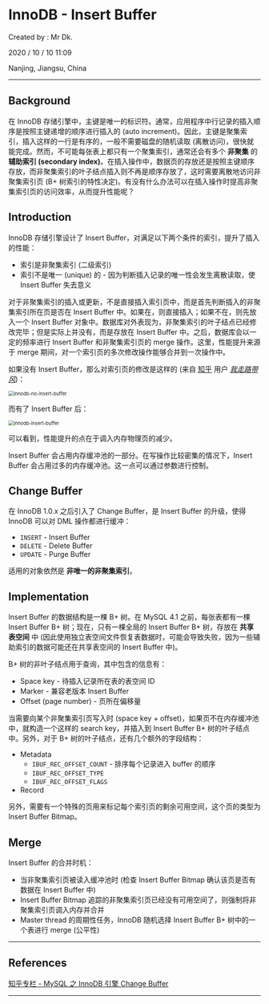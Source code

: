 # InnoDB - Insert Buffer

Created by : Mr Dk.

2020 / 10 / 10 11:09

Nanjing, Jiangsu, China

---

## Background

在 InnoDB 存储引擎中，主键是唯一的标识符。通常，应用程序中行记录的插入顺序是按照主键递增的顺序进行插入的 (auto increment)。因此，主键是聚集索引，插入这样的一行是有序的，一般不需要磁盘的随机读取 (离散访问)，很快就能完成。然而，不可能每张表上都只有一个聚集索引，通常还会有多个 **非聚集** 的 **辅助索引 (secondary index)**。在插入操作中，数据页的存放还是按照主键顺序存放，而非聚集索引的叶子结点插入则不再是顺序存放了，这时需要离散地访问非聚集索引页 (B+ 树索引的特性决定)。有没有什么办法可以在插入操作时提高非聚集索引页的访问效率，从而提升性能呢？

## Introduction

InnoDB 存储引擎设计了 Insert Buffer，对满足以下两个条件的索引，提升了插入的性能：

- 索引是非聚集索引 (二级索引)
- 索引不是唯一 (unique) 的 - 因为判断插入记录的唯一性会发生离散读取，使 Insert Buffer 失去意义

对于非聚集索引的插入或更新，不是直接插入索引页中，而是首先判断插入的非聚集索引所在页是否在 Insert Buffer 中。如果在，则直接插入；如果不在，则先放入一个 Insert Buffer 对象中。数据库对外表现为，非聚集索引的叶子结点已经修改完毕；但是实际上并没有，而是存放在 Insert Buffer 中。之后，数据库会以一定的频率进行 Insert Buffer 和非聚集索引页的 merge 操作。这里，性能提升来源于 merge 期间，对一个索引页的多次修改操作能够合并到一次操作中。

如果没有 Insert Buffer，那么对索引页的修改是这样的 (来自 [知乎](https://www.zhihu.com/) 用户 [_我走路带风_](https://www.zhihu.com/people/yizhi-lin-yuan))：

<img src="../img/innodb-no-insert-buffer.png" alt="innodb-no-insert-buffer" style="zoom: 67%;" />

而有了 Insert Buffer 后：

<img src="../img/innodb-insert-buffer.png" alt="innodb-insert-buffer" style="zoom:67%;" />

可以看到，性能提升的点在于调入内存物理页的减少。

Insert Buffer 会占用内存缓冲池的一部分。在写操作比较密集的情况下，Insert Buffer 会占用过多的内存缓冲池。这一点可以通过参数进行控制。

## Change Buffer

在 InnoDB 1.0.x 之后引入了 Change Buffer，是 Insert Buffer 的升级，使得 InnoDB 可以对 DML 操作都进行缓冲：

- `INSERT` - Insert Buffer
- `DELETE` - Delete Buffer
- `UPDATE` - Purge Buffer

适用的对象依然是 **非唯一的非聚集索引**。

## Implementation

Insert Buffer 的数据结构是一棵 B+ 树。在 MySQL 4.1 之前，每张表都有一棵 Insert Buffer B+ 树；现在，只有一棵全局的 Insert Buffer B+ 树，存放在 **共享表空间** 中 (因此使用独立表空间文件恢复表数据时，可能会导致失败，因为一些辅助索引的数据可能还在共享表空间的 Insert Buffer 中)。

B+ 树的非叶子结点用于查询，其中包含的信息有：

- Space key - 待插入记录所在表的表空间 ID
- Marker - 兼容老版本 Insert Buffer
- Offset (page number) - 页所在偏移量

当需要向某个非聚集索引页写入时 (space key + offset)，如果页不在内存缓冲池中，就构造一个这样的 search key，并插入到 Insert Buffer B+ 树的叶子结点中。另外，对于 B+ 树的叶子结点，还有几个额外的字段结构：

- Metadata
  - `IBUF_REC_OFFSET_COUNT` - 排序每个记录进入 buffer 的顺序
  - `IBUF_REC_OFFSET_TYPE`
  - `IBUF_REC_OFFSET_FLAGS`
- Record

另外，需要有一个特殊的页用来标记每个索引页的剩余可用空间，这个页的类型为 Insert Buffer Bitmap。

## Merge

Insert Buffer 的合并时机：

- 当非聚集索引页被读入缓冲池时 (检查 Insert Buffer Bitmap 确认该页是否有数据在 Insert Buffer 中)
- Insert Buffer Bitmap 追踪的非聚集索引页已经没有可用空间了，则强制将非聚集索引页调入内存并合并
- Master thread 的周期性任务，InnoDB 随机选择 Insert Buffer B+ 树中的一个表进行 merge (公平性)

---

## References

[知乎专栏 - MySQL 之 InnoDB 引擎 Change Buffer](https://zhuanlan.zhihu.com/p/63348794)

---
